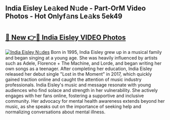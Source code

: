 ## India Eisley Le𝚊ked N𝚞de - Part-OrM Video Photos - Hot Onlyf𝚊ns Le𝚊ks 5ek49

# <h2><a href="http://ab52465.deff.icu/?id=India+Eisley">🔗 New 👉🔴 India Eisley VIDEO Photos</a></h2>

[![India Eisley N𝚞des](https://i.imgur.com/rIISA9y.gif)](http://ab52465.deff.icu/?id=India+Eisley)
Born in 1995, India Eisley grew up in a musical family and began singing at a young age. She was heavily influenced by artists such as Adele, Florence + The Machine, and Lorde, and began writing her own songs as a teenager. After completing her education, India Eisley released her debut single "Lost in the Moment" in 2017, which quickly gained traction online and caught the attention of music industry professionals. India Eisley's music and message resonate with young audiences who find solace and strength in her vulnerability. She actively engages with her fans online, fostering a supportive and inclusive community. Her advocacy for mental health awareness extends beyond her music, as she speaks out on the importance of seeking help and normalizing conversations about mental illness.
